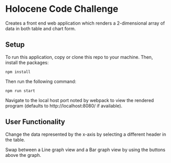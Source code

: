 # Holocene Code Challenge

Creates a front end web application which renders a 2-dimensional array of data in both table and chart form.

## Setup

To run this application, copy or clone this repo to your machine. Then, install the packages:

`npm install`

Then run the following command:

`npm run start`

Navigate to the local host port noted by webpack to view the rendered program (defaults to http://localhost:8080/ if available).

## User Functionality

Change the data represented by the x-axis by selecting a different header in the table.

Swap between a Line graph view and a Bar graph view by using the buttons above the graph.

